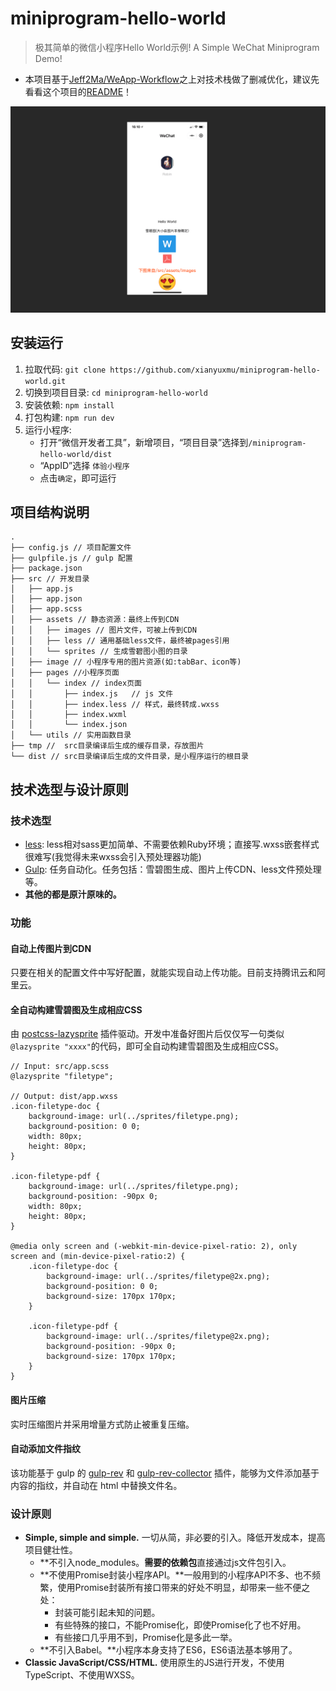# miniprogram-hello-world

> 极其简单的微信小程序Hello World示例! A Simple WeChat Miniprogram Demo!


* 本项目基于[Jeff2Ma/WeApp-Workflow](https://github.com/Jeff2Ma/WeApp-Workflow)之上对技术栈做了删减优化，建议先看看这个项目的[README](https://github.com/Jeff2Ma/WeApp-Workflow)！

![小程序运行截图](https://github.com/xianyuxmu/miniprogram-hello-world/raw/master/images/demo-screenshot-preview.png)

## 安装运行

1. 拉取代码: `git clone https://github.com/xianyuxmu/miniprogram-hello-world.git`
2. 切换到项目目录: `cd miniprogram-hello-world`
3. 安装依赖: `npm install`
4. 打包构建: `npm run dev`
5. 运行小程序:
	* 打开“微信开发者工具”，新增项目，“项目目录”选择到`/miniprogram-hello-world/dist`
	* “AppID”选择 `体验小程序`
	* 点击`确定`，即可运行

## 项目结构说明

```
.
├── config.js // 项目配置文件
├── gulpfile.js // gulp 配置
├── package.json
├── src // 开发目录
│   ├── app.js
│   ├── app.json
│   ├── app.scss
│   ├── assets // 静态资源：最终上传到CDN
│   │   ├── images // 图片文件，可被上传到CDN
│   │   ├── less // 通用基础less文件，最终被pages引用
│   │   └── sprites // 生成雪碧图小图的目录
│   ├── image // 小程序专用的图片资源(如:tabBar、icon等)
│   ├── pages //小程序页面
│   │   └── index // index页面
│   │       ├── index.js   // js 文件
│   │       ├── index.less // 样式，最终转成.wxss
│   │       ├── index.wxml
│   │       └── index.json
│   └── utils // 实用函数目录
├── tmp //  src目录编译后生成的缓存目录，存放图片
└── dist // src目录编译后生成的文件目录，是小程序运行的根目录

```

## 技术选型与设计原则

### 技术选型

- [less](http://lesscss.org/): less相对sass更加简单、不需要依赖Ruby环境；直接写.wxss嵌套样式很难写(我觉得未来wxss会引入预处理器功能)
- [Gulp](https://gulpjs.com/): 任务自动化。任务包括：雪碧图生成、图片上传CDN、less文件预处理等。
- **其他的都是原汁原味的。**

### 功能

#### 自动上传图片到CDN

只要在相关的配置文件中写好配置，就能实现自动上传功能。目前支持腾讯云和阿里云。

#### 全自动构建雪碧图及生成相应CSS

由 [postcss-lazysprite](https://github.com/Jeff2Ma/postcss-lazysprite) 插件驱动。开发中准备好图片后仅仅写一句类似`@lazysprite "xxxx"`的代码，即可全自动构建雪碧图及生成相应CSS。

```
// Input: src/app.scss
@lazysprite "filetype";

// Output: dist/app.wxss
.icon-filetype-doc {
    background-image: url(../sprites/filetype.png);
    background-position: 0 0;
    width: 80px;
    height: 80px;
}

.icon-filetype-pdf {
    background-image: url(../sprites/filetype.png);
    background-position: -90px 0;
    width: 80px;
    height: 80px;
}

@media only screen and (-webkit-min-device-pixel-ratio: 2), only screen and (min-device-pixel-ratio:2) {
    .icon-filetype-doc {
        background-image: url(../sprites/filetype@2x.png);
        background-position: 0 0;
        background-size: 170px 170px;
    }

    .icon-filetype-pdf {
        background-image: url(../sprites/filetype@2x.png);
        background-position: -90px 0;
        background-size: 170px 170px;
    }
}
```
#### 图片压缩

实时压缩图片并采用增量方式防止被重复压缩。

#### 自动添加文件指纹

该功能基于 gulp 的 [gulp-rev](https://www.npmjs.com/package/gulp-rev) 和 [gulp-rev-collector](https://www.npmjs.com/package/gulp-rev-collector) 插件，能够为文件添加基于内容的指纹，并自动在 html 中替换文件名。




### 设计原则

- **Simple, simple and simple.** 一切从简，非必要的引入。降低开发成本，提高项目健壮性。
	- **不引入node_modules。**需要的依赖包**直接通过js文件包引入。
	- **不使用Promise封装小程序API。**一般用到的小程序API不多、也不频繁，使用Promise封装所有接口带来的好处不明显，却带来一些不便之处：
		- 封装可能引起未知的问题。
		- 有些特殊的接口，不能Promise化，即使Promise化了也不好用。
		- 有些接口几乎用不到，Promise化是多此一举。
	- **不引入Babel。**小程序本身支持了ES6，ES6语法基本够用了。
- **Classic JavaScript/CSS/HTML.** 使用原生的JS进行开发，不使用TypeScript、不使用WXSS。

